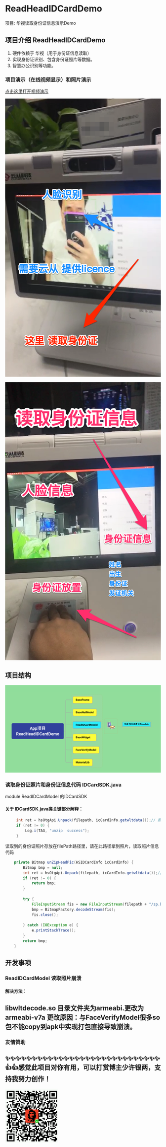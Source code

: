 # ReadHeadIDCardDemo

项目: 华视读取身份证信息演示Demo

## 项目介绍 ReadHeadIDCardDemo
1. 硬件依赖于 华视（用于身份证信息读取）
2. 实现身份证识别、包含身份证照片等数据。
3. 智慧办公识别等功能。

### 项目演示（在线视频显示）和照片演示

[点击这里打开视频演示](https://share-video.bj.bcebos.com/人脸识别与身份证读取.mov)

![人脸识别信息](https://raw.githubusercontent.com/lixiaodaoaaa/publicSharePic/master/%E4%BA%BA%E8%84%B8%E8%AF%86%E5%88%AB%E5%8F%96.png)

![](https://raw.githubusercontent.com/lixiaodaoaaa/publicSharePic/master/%E8%AF%BB%E5%8F%96%E8%BA%AB%E4%BB%BD%E8%AF%81-1.png)

## 项目结构
![](https://raw.githubusercontent.com/lixiaodaoaaa/publicSharePic/master/project_info.png)

###  读取身份证照片和身份证信息代码 IDCardSDK.java
 module ReadIDCardModel 的IDCardSDK

#### 关于 IDCardSDK.java类关键部分解释：
```java
     int ret = hsOtgApi.Unpack(filepath, icCardInfo.getwltdata());// 照片解码
     if (ret != 0) {
         Log.i(TAG, "unzip  success");
     }
 ```
读取到的身份证照片存放在filePath路径里，请在此路径拿到照片，读取照片信息代码
```java
    private Bitmap unZipHeadPic(HSIDCardInfo icCardInfo) {
        Bitmap bmp = null;
        int ret = hsOtgApi.Unpack(filepath, icCardInfo.getwltdata());// 照片解码
        if (ret != 0) {
            return bmp;
        }

        try {
            FileInputStream fis = new FileInputStream(filepath + "/zp.bmp");
            bmp = BitmapFactory.decodeStream(fis);
            fis.close();

        } catch (IOException e) {
            e.printStackTrace();
        }
        return bmp;
    }
```

## 开发事项
### ReadIDCardModel 读取照片崩溃
#### 解决方法：
 libwltdecode.so 目录文件夹为armeabi.更改为 armeabi-v7a
 更改原因：与FaceVerifyModel很多so包不能copy到apk中实现打包直接导致崩溃。
---
 ###  友情赞助
 ✨✨✨✨✨✨✨✨✨✨✨✨✨✨✨✨✨✨✨✨✨✨✨✨✨✨✨✨✨
👍👍感觉此项目对你有用，可以打赏博主少许银两，支持我努力创作！
---
![](https://raw.githubusercontent.com/lixiaodaoaaa/publicSharePic/master/20160606152914990.png)




